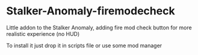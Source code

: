# Stalker-Anomaly-firemodecheck
Little addon to the Stalker Anomaly, adding fire mod check button for more realistic experience (no HUD) 

To install it just drop it in scripts file or use some mod manager
